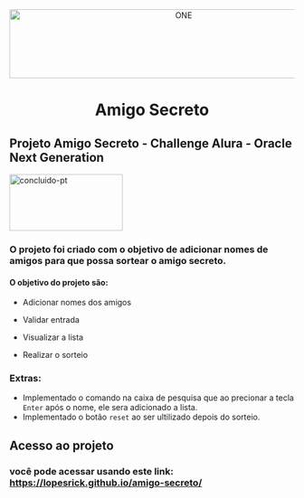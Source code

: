 <div align="center">
  <img width="600" height="122" alt="ONE" src="https://github.com/user-attachments/assets/f781e9ec-5fb8-48a5-aa65-d8273292c2cd" />
</div>

<h1 align="center"> Amigo Secreto </h1>
<h2> Projeto Amigo Secreto - Challenge Alura - Oracle Next Generation </h2>
<div align="justify">
  <img width="200" height="100" alt="concluido-pt" src="https://github.com/user-attachments/assets/bd451dfc-7543-452a-8566-4b6a04212a21" />
</div>

### O projeto foi criado com o objetivo de adicionar nomes de amigos para que possa sortear o amigo secreto.

#### O objetivo do projeto são:

*  Adicionar nomes dos amigos
  
*  Validar entrada
  
*  Visualizar a lista
  
*  Realizar o sorteio

### Extras:
  *  Implementado o comando na caixa de pesquisa que ao precionar a tecla `Enter` após o nome, ele sera adicionado a lista.
  *  Implementado o botão `reset` ao ser ultilizado depois do sorteio.

## Acesso ao projeto
### você pode acessar usando este link: https://lopesrick.github.io/amigo-secreto/
